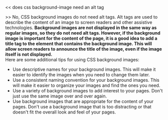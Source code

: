 
<<
does css background-image need an alt tag

\>>
No, CSS background images do not need alt tags. Alt tags are used to describe the content of an image to screen readers and other assistive technologies. **Background images are not displayed in the same way as regular images, so they do not need alt tags. However, if the background image is important for the content of the page, it is a good idea to add a title tag to the element that contains the background image. This will allow screen readers to announce the title of the image, even if the image itself is not displayed.**  
Here are some additional tips for using CSS background images:  
* Use descriptive names for your background images. This will make it easier to identify the images when you need to change them later.  
* Use a consistent naming convention for your background images. This will make it easier to organize your images and find the ones you need.  
* Use a variety of background images to add interest to your pages. Don't just use the same image over and over again.  
* Use background images that are appropriate for the content of your pages. Don't use a background image that is too distracting or that doesn't fit the overall look and feel of your pages.